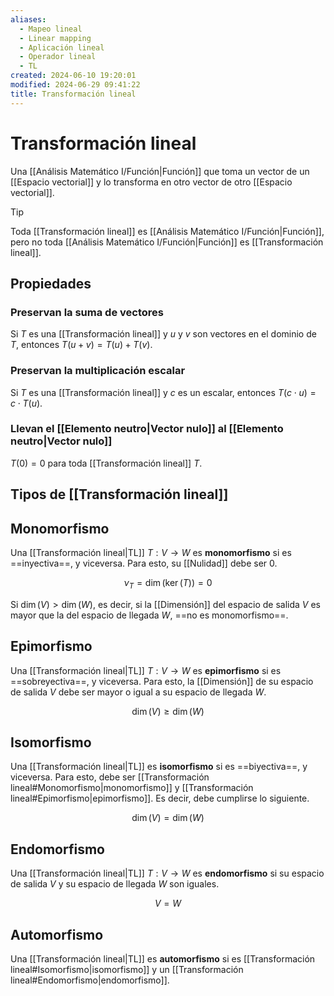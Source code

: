 ```yaml
---
aliases:
  - Mapeo lineal
  - Linear mapping
  - Aplicación lineal
  - Operador lineal
  - TL
created: 2024-06-10 19:20:01
modified: 2024-06-29 09:41:22
title: Transformación lineal
---
```


# Transformación lineal

Una [[Análisis Matemático I/Función|Función]] que toma un vector de un [[Espacio vectorial]] y lo transforma en otro vector de otro [[Espacio vectorial]].

> [!tip]
> Toda [[Transformación lineal]] es [[Análisis Matemático I/Función|Función]], pero no toda [[Análisis Matemático I/Función|Función]] es [[Transformación lineal]].

## Propiedades

### Preservan la suma de vectores

Si $T$ es una [[Transformación lineal]] y $u$ y $v$ son vectores en el dominio de $T$, entonces $T(u + v) = T(u) + T(v)$.

### Preservan la multiplicación escalar

Si $T$ es una [[Transformación lineal]] y $c$ es un escalar, entonces $T(c \cdot u) = c \cdot T(u)$.

### Llevan el [[Elemento neutro|Vector nulo]] al [[Elemento neutro|Vector nulo]]

$T(0) = 0$ para toda [[Transformación lineal]] $T$.

## Tipos de [[Transformación lineal]]

## Monomorfismo

Una [[Transformación lineal|TL]] $T: V \rightarrow W$ es **monomorfismo** si es ==inyectiva==, y viceversa. Para esto, su [[Nulidad]] debe ser $0$.

$$
\nu_T = \dim(\ker(T)) = 0
$$

Si $\dim(V) > \dim(W)$, es decir, si la [[Dimensión]] del espacio de salida $V$ es mayor que la del espacio de llegada $W$, ==no es monomorfismo==.

## Epimorfismo

Una [[Transformación lineal|TL]] $T: V \rightarrow W$ es **epimorfismo** si es ==sobreyectiva==, y viceversa. Para esto, la [[Dimensión]] de su espacio de salida $V$ debe ser mayor o igual a su espacio de llegada $W$.

$$
\dim(V) \geq \dim(W)
$$

## Isomorfismo

Una [[Transformación lineal|TL]] es **isomorfismo** si es ==biyectiva==, y viceversa. Para esto, debe ser [[Transformación lineal#Monomorfismo|monomorfismo]] y [[Transformación lineal#Epimorfismo|epimorfismo]]. Es decir, debe cumplirse lo siguiente.

$$
\dim(V) = \dim(W)
$$

## Endomorfismo

Una [[Transformación lineal|TL]] $T: V \rightarrow W$ es **endomorfismo** si su espacio de salida $V$ y su espacio de llegada $W$ son iguales.

$$
V = W
$$

## Automorfismo

Una [[Transformación lineal|TL]] es **automorfismo** si es [[Transformación lineal#Isomorfismo|isomorfismo]] y un [[Transformación lineal#Endomorfismo|endomorfismo]].
